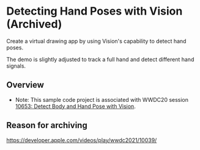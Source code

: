 # Detecting Hand Poses with Vision (Archived)
Create a virtual drawing app by using Vision's capability to detect hand poses.

The demo is slightly adjusted to track a full hand and detect different hand signals.

## Overview
- Note: This sample code project is associated with WWDC20 session [10653: Detect Body and Hand Pose with Vision](https://developer.apple.com/videos/play/wwdc2020/10653/).

## Reason for archiving
https://developer.apple.com/videos/play/wwdc2021/10039/
